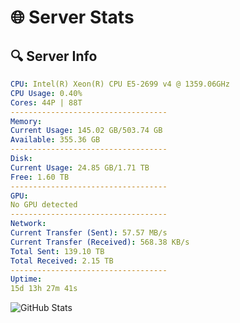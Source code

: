 # 🌐 Server Stats
## 🔍 Server Info
```yaml
CPU: Intel(R) Xeon(R) CPU E5-2699 v4 @ 1359.06GHz
CPU Usage: 0.40%
Cores: 44P | 88T
-----------------------------------
Memory:
Current Usage: 145.02 GB/503.74 GB
Available: 355.36 GB
-----------------------------------
Disk:
Current Usage: 24.85 GB/1.71 TB
Free: 1.60 TB
-----------------------------------
GPU:
No GPU detected
-----------------------------------
Network:
Current Transfer (Sent): 57.57 MB/s
Current Transfer (Received): 568.38 KB/s
Total Sent: 139.10 TB
Total Received: 2.15 TB
-----------------------------------
Uptime:
15d 13h 27m 41s
```
![GitHub Stats](https://img.shields.io/badge/Updated-2025-02-23_12:10:59-blue)